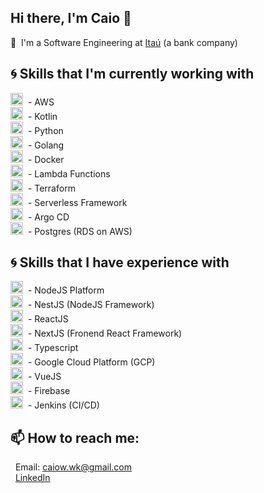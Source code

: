 ## Hi there, I'm Caio 👋
🏦 &nbsp;I'm a Software Engineering at [Itaú](https://www.itau.com.br/?utm_source=google&utm_medium=cpc&utm_campaign=vs-pf-atatdfer-nsttnl-traf-itau&utm_content=af003-google-gog-ca027-nd-cpc-cros-nd-marca-nd-inse-vsatatd00061) (a bank company)<br/>

## :cyclone: Skills that I'm currently working with
<img src="https://upload.wikimedia.org/wikipedia/commons/thumb/5/5c/AWS_Simple_Icons_AWS_Cloud.svg/1024px-AWS_Simple_Icons_AWS_Cloud.svg.png" width='20' />&nbsp; - AWS<br/>
<img src="https://cdn.freebiesupply.com/logos/large/2x/kotlin-1-logo-png-transparent.png"  width=20 />&nbsp; - Kotlin<br/>
<img src="https://cdn3.iconfinder.com/data/icons/logos-and-brands-adobe/512/267_Python-512.png" width=20 />&nbsp; - Python<br/>
<img src="https://dwglogo.com/wp-content/uploads/2017/08/Go_logo_aqua.png" width=20 />&nbsp; - Golang<br/>
<img src="https://cdn.iconscout.com/icon/free/png-512/social-275-116309.png" width=20 />&nbsp; - Docker<br/>
<img src="https://uxwing.com/wp-content/themes/uxwing/download/10-brands-and-social-media/lambda.png" width=20 />&nbsp; - Lambda Functions<br/>
<img src="https://www.bairesdev.com/wp-content/uploads/2021/05/terraform-icon.svg" width=20 />&nbsp; - Terraform<br/>
<img src="https://miro.medium.com/max/1400/1*UlcrcIvTwuRqIh4Vfp3r2w.png" width=20 />&nbsp; - Serverless Framework<br/>
<img src="https://cncf-branding.netlify.app/img/projects/argo/icon/color/argo-icon-color.png" width=20 />&nbsp; - Argo CD<br/>
<img src='https://cdn.worldvectorlogo.com/logos/postgresql.svg' width='20' />&nbsp; - Postgres (RDS on AWS)<br/>

## :cyclone: Skills that I have experience with
<img src="https://seeklogo.com/images/N/nodejs-logo-FBE122E377-seeklogo.com.png" width='20' />&nbsp; - NodeJS Platform<br/>
<img src="https://seeklogo.com/images/N/nestjs-logo-09342F76C0-seeklogo.com.png" width='20' />&nbsp; - NestJS (NodeJS Framework)<br/>
<img src="https://seeklogo.com/images/R/react-logo-7B3CE81517-seeklogo.com.png" width='20' />&nbsp; - ReactJS<br/>
<img src="https://assets.vercel.com/image/upload/v1607554385/repositories/next-js/next-logo.png" width='20' />&nbsp; - NextJS (Fronend React Framework)<br/>
<img src="https://upload.wikimedia.org/wikipedia/commons/thumb/4/4c/Typescript_logo_2020.svg/512px-Typescript_logo_2020.svg.png"  width=20 />&nbsp; - Typescript<br/>
<img src="https://cdn.iconscout.com/icon/free/png-512/google-cloud-2038785-1721675.png" width=20 />&nbsp; - Google Cloud Platform (GCP)<br/>
<img src="https://upload.wikimedia.org/wikipedia/commons/thumb/9/95/Vue.js_Logo_2.svg/555px-Vue.js_Logo_2.svg.png" width=20 />&nbsp; - VueJS<br/>
<img src="https://avatars2.githubusercontent.com/u/1335026?v=3&s=400" width=20 />&nbsp; - Firebase<br/>
<img src="https://upload.wikimedia.org/wikipedia/commons/thumb/e/e9/Jenkins_logo.svg/1200px-Jenkins_logo.svg.png" width=20 />&nbsp; - Jenkins (CI/CD)<br/>


<!--
<p align=center>🤔 I’m looking for help with ...</div>
<p align=center></div><br/>
-->

## 📫 How to reach me:
&nbsp; Email: caiow.wk@gmail.com<br>
&nbsp; [LinkedIn](https://www.linkedin.com/in/caiofernandes00/)<br>
